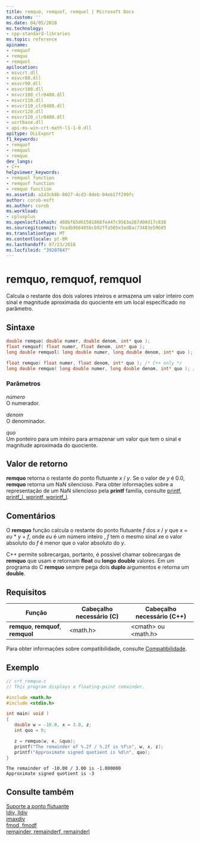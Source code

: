 ```yaml
---
title: remquo, remquof, remquol | Microsoft Docs
ms.custom: ''
ms.date: 04/05/2018
ms.technology:
- cpp-standard-libraries
ms.topic: reference
apiname:
- remquof
- remquo
- remquol
apilocation:
- msvcrt.dll
- msvcr80.dll
- msvcr90.dll
- msvcr100.dll
- msvcr100_clr0400.dll
- msvcr110.dll
- msvcr110_clr0400.dll
- msvcr120.dll
- msvcr120_clr0400.dll
- ucrtbase.dll
- api-ms-win-crt-math-l1-1-0.dll
apitype: DLLExport
f1_keywords:
- remquof
- remquol
- remquo
dev_langs:
- C++
helpviewer_keywords:
- remquol function
- remquof function
- remquo function
ms.assetid: a1d3cb8b-8027-4cd3-8deb-04eb17f299fc
author: corob-msft
ms.author: corob
ms.workload:
- cplusplus
ms.openlocfilehash: 480bf65d61581866fe447c9563a267d08d17c838
ms.sourcegitcommit: 7eadb968405bcb92ffa505e3ad8ac73483e59685
ms.translationtype: MT
ms.contentlocale: pt-BR
ms.lasthandoff: 07/23/2018
ms.locfileid: "39207647"
---
```

# <a name="remquo-remquof-remquol"></a>remquo, remquof, remquol

Calcula o restante dos dois valores inteiros e armazena um valor inteiro com sinal e magnitude aproximada do quociente em um local especificado no parâmetro.

## <a name="syntax"></a>Sintaxe

```C
double remquo( double numer, double denom, int* quo );
float remquof( float numer, float denom, int* quo );
long double remquol( long double numer, long double denom, int* quo );
```

```cpp
float remquo( float numer, float denom, int* quo ); /* C++ only */
long double remquo( long double numer, long double denom, int* quo ); /* C++ only */
```

### <a name="parameters"></a>Parâmetros

*número*<br/>
O numerador.

*denom*<br/>
O denominador.

*quo*<br/>
Um ponteiro para um inteiro para armazenar um valor que tem o sinal e magnitude aproximada do quociente.

## <a name="return-value"></a>Valor de retorno

**remquo** retorna o restante do ponto flutuante *x* / *y*. Se o valor de *y* é 0.0, **remquo** retorna um NaN silencioso. Para obter informações sobre a representação de um NaN silencioso pela **printf** família, consulte [printf, printf_l, wprintf, wprintf_l](printf-printf-l-wprintf-wprintf-l.md).

## <a name="remarks"></a>Comentários

O **remquo** função calcula o restante do ponto flutuante *f* dos *x* / *y* que *x*   =  *eu* \* *y* + *f*, onde *eu* é um número inteiro , *f* tem o mesmo sinal *x*e o valor absoluto do *f* é menor que o valor absoluto do *y*.

C++ permite sobrecargas, portanto, é possível chamar sobrecargas de **remquo** que usam e retornam **float** ou **longo** **double** valores. Em um programa do C **remquo** sempre pega dois **duplo** argumentos e retorna um **double**.

## <a name="requirements"></a>Requisitos

|Função|Cabeçalho necessário (C)|Cabeçalho necessário (C++)|
|--------------|---------------------|-|
|**remquo**, **remquof**, **remquol**|\<math.h>|\<cmath> ou \<math.h>|

Para obter informações sobre compatibilidade, consulte [Compatibilidade](../../c-runtime-library/compatibility.md).

## <a name="example"></a>Exemplo

```C
// crt_remquo.c
// This program displays a floating-point remainder.

#include <math.h>
#include <stdio.h>

int main( void )
{
   double w = -10.0, x = 3.0, z;
   int quo = 0;

   z = remquo(w, x, &quo);
   printf("The remainder of %.2f / %.2f is %f\n", w, x, z);
   printf("Approximate signed quotient is %d\n", quo);
}
```

```Output
The remainder of -10.00 / 3.00 is -1.000000
Approximate signed quotient is -3
```

## <a name="see-also"></a>Consulte também

[Suporte a ponto flutuante](../../c-runtime-library/floating-point-support.md)<br/>
[ldiv, lldiv](ldiv-lldiv.md)<br/>
[imaxdiv](imaxdiv.md)<br/>
[fmod, fmodf](fmod-fmodf.md)<br/>
[remainder, remainderf, remainderl](remainder-remainderf-remainderl.md)<br/>
